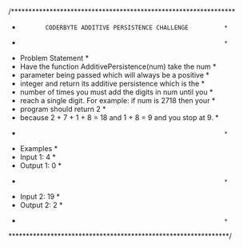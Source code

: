 /****************************************************************
 *            CODERBYTE ADDITIVE PERSISTENCE CHALLENGE          *
 *                                                              *
 * Problem Statement                                            *
 * Have the function AdditivePersistence(num) take the num      *
 * parameter being passed which will always be a positive       *
 * integer and return its additive persistence which is the     *
 * number of times you must add the digits in num until you     *
 * reach a single digit. For example: if num is 2718 then your  *
 * program should return 2                                      *
 * because 2 + 7 + 1 + 8 = 18 and 1 + 8 = 9 and you stop at 9.  *
 *                                                              *
 * Examples                                                     *
 * Input 1: 4                                                   *
 * Output 1: 0                                                  *
 *                                                              *
 * Input 2: 19                                                  *
 * Output 2: 2                                                  *
 *                                                              *
 ***************************************************************/